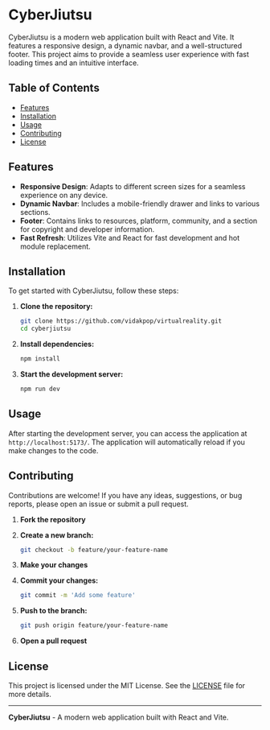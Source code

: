 # CyberJiutsu

CyberJiutsu is a modern web application built with React and Vite. It features a responsive design, a dynamic navbar, and a well-structured footer. This project aims to provide a seamless user experience with fast loading times and an intuitive interface.

## Table of Contents

- [Features](#features)
- [Installation](#installation)
- [Usage](#usage)
- [Contributing](#contributing)
- [License](#license)

## Features

- **Responsive Design**: Adapts to different screen sizes for a seamless experience on any device.
- **Dynamic Navbar**: Includes a mobile-friendly drawer and links to various sections.
- **Footer**: Contains links to resources, platform, community, and a section for copyright and developer information.
- **Fast Refresh**: Utilizes Vite and React for fast development and hot module replacement.

## Installation

To get started with CyberJiutsu, follow these steps:

1. **Clone the repository:**

    ```bash
    git clone https://github.com/vidakpop/virtualreality.git
    cd cyberjiutsu
    ```

2. **Install dependencies:**

    ```bash
    npm install
    ```

3. **Start the development server:**

    ```bash
    npm run dev
    ```

## Usage

After starting the development server, you can access the application at `http://localhost:5173/`. The application will automatically reload if you make changes to the code.

## Contributing

Contributions are welcome! If you have any ideas, suggestions, or bug reports, please open an issue or submit a pull request.

1. **Fork the repository**
2. **Create a new branch:**

    ```bash
    git checkout -b feature/your-feature-name
    ```

3. **Make your changes**
4. **Commit your changes:**

    ```bash
    git commit -m 'Add some feature'
    ```

5. **Push to the branch:**

    ```bash
    git push origin feature/your-feature-name
    ```

6. **Open a pull request**

## License

This project is licensed under the MIT License. See the [LICENSE](LICENSE) file for more details.

---

**CyberJiutsu** - A modern web application built with React and Vite.